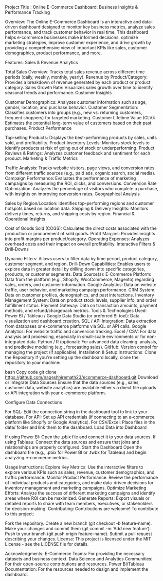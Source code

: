 Project Title : Online E-Commerce Dashboard: Business Insights & Performance Tracking

Overview:
The Online E-Commerce Dashboard is an interactive and data-driven dashboard designed to monitor key business metrics, analyze sales performance, and track customer behavior in real time. This dashboard helps e-commerce businesses make informed decisions, optimize marketing strategies, improve customer experience, and drive growth by providing a comprehensive view of important KPIs like sales, customer demographics, product performance, and more.

Features:
Sales & Revenue Analytics

Total Sales Overview: Tracks total sales revenue across different time periods (daily, weekly, monthly, yearly).
Revenue by Product/Category: Provides a breakdown of revenue generated by each product or product category.
Sales Growth Rate: Visualizes sales growth over time to identify seasonal trends and performance.
Customer Insights

Customer Demographics: Analyzes customer information such as age, gender, location, and purchase behavior.
Customer Segmentation: Classifies customers into groups (e.g., new vs. returning customers, frequent shoppers) for targeted marketing.
Customer Lifetime Value (CLV): Estimates the potential long-term value of customers based on their past purchases.
Product Performance

Top-selling Products: Displays the best-performing products by sales, units sold, and profitability.
Product Inventory Levels: Monitors stock levels to identify products at risk of going out of stock or underperforming.
Product Reviews & Ratings: Analyzes customer feedback and sentiment for each product.
Marketing & Traffic Metrics

Traffic Analysis: Tracks website visitors, page views, and conversion rates from different traffic sources (e.g., paid ads, organic search, social media).
Campaign Performance: Evaluates the performance of marketing campaigns by measuring the ROI, clicks, and conversions.
Conversion Rate Optimization: Analyzes the percentage of visitors who complete a purchase, with insights on improving conversion rates.
Geographical Analysis

Sales by Region/Location: Identifies top-performing regions and customer hotspots based on location data.
Shipping & Delivery Insights: Monitors delivery times, returns, and shipping costs by region.
Financial & Operational Insights

Cost of Goods Sold (COGS): Calculates the direct costs associated with the production or procurement of sold goods.
Profit Margins: Provides insights into profit margins per product/category.
Operating Expenses: Analyzes overhead costs and their impact on overall profitability.
Interactive Filters & Drill-Downs

Dynamic Filters: Allows users to filter data by time period, product category, customer segment, and region.
Drill-Down Capabilities: Enables users to explore data in greater detail by drilling down into specific categories, products, or customer segments.
Data Source(s):
E-Commerce Platform: Data from the platform (e.g., Shopify, WooCommerce, Magento) regarding sales, orders, and customer information.
Google Analytics: Data on website traffic, user behavior, and marketing campaign performance.
CRM System: Data on customer profiles, demographics, and past interactions.
Inventory Management System: Data on product stock levels, supplier info, and order fulfillment status.
Payment Gateway: Data on transaction amounts, payment methods, and refund/chargeback metrics.
Tools & Technologies Used:
Power BI / Tableau / Google Data Studio (or preferred BI tool): Data visualization and dashboard creation.
SQL / API Integration: Data extraction from databases or e-commerce platforms via SQL or API calls.
Google Analytics: For website traffic and conversion tracking.
Excel / CSV: For data analysis and processing, especially in small-scale environments or for non-integrated data.
Python / R (optional): For advanced data cleaning, analysis, and predictive modeling (e.g., forecasting sales).
GitHub: Version control for managing the project (if applicable).
Installation & Setup Instructions:
Clone the Repository
If you're setting up the dashboard locally, clone the repository to your machine:

bash
Copy code
git clone https://github.com/nageshhiremath23/ecommerce-dashboard.git
Download or Integrate Data Sources
Ensure that the data sources (e.g., sales, customer data, website analytics) are available either via direct file uploads or API integration with your e-commerce platform.

Configure Data Connections

For SQL: Edit the connection string in the dashboard tool to link to your database.
For API: Set up API credentials (if connecting to an e-commerce platform like Shopify or Google Analytics).
For CSV/Excel: Place files in the data/ folder and link them to the dashboard.
Load Data into Dashboard

If using Power BI: Open the .pbix file and connect it to your data sources.
If using Tableau: Connect the data sources and ensure that joins and relationships are properly configured.
Start the Dashboard
Open the dashboard file (e.g., .pbix for Power BI or .twbx for Tableau) and begin analyzing e-commerce metrics.

Usage Instructions:
Explore Key Metrics: Use the interactive filters to explore various KPIs such as sales, revenue, customer demographics, and traffic performance.
Monitor Product Performance: Review the performance of individual products and categories, and make data-driven decisions for inventory management and marketing campaigns.
Optimize Marketing Efforts: Analyze the success of different marketing campaigns and identify areas where ROI can be maximized.
Generate Reports: Export visuals or detailed reports to share with team members, executives, or stakeholders for decision-making.
Contributing:
Contributions are welcome! To contribute to this project:

Fork the repository.
Create a new branch (git checkout -b feature-name).
Make your changes and commit them (git commit -m 'Add new feature').
Push to your branch (git push origin feature-name).
Submit a pull request describing your changes.
License:
This project is licensed under the MIT License - see the LICENSE file for details.

Acknowledgments:
E-Commerce Teams: For providing the necessary datasets and business context.
Data Science and Analytics Communities: For their open-source contributions and resources.
Power BI/Tableau Documentation: For the resources needed to design and implement the dashboard.
